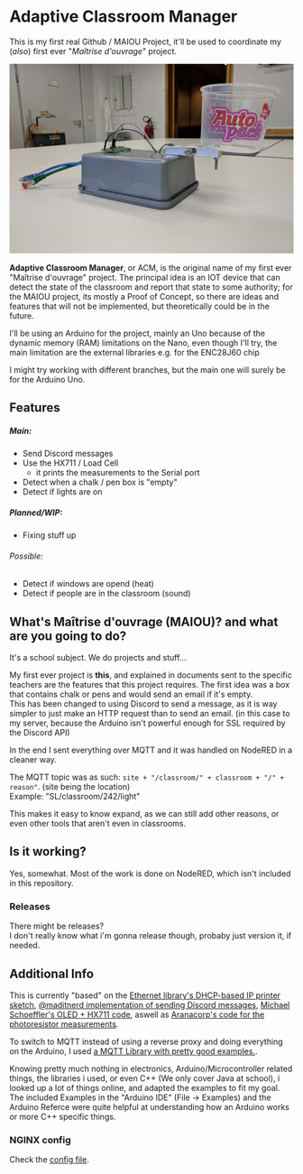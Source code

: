 # Adaptive Classroom Manager
This is my first real Github / MAIOU Project, it'll be used to coordinate my (*also*) first ever "*Maîtrise d'ouvrage*" project.

![ACM](images/acm.jpg)

**Adaptive Classroom Manager**, or ACM, is the original name of my first ever "Maîtrise d'ouvrage" project.
The principal idea is an IOT device that can detect the state of the classroom and report that state to some authority; for the MAIOU project, its mostly a Proof of Concept, so there are ideas and features that will not be implemented, but theoretically could be in the future.

I'll be using an Arduino for the project, mainly an Uno because of the dynamic memory (RAM) limitations on the Nano, even though I'll try, the main limitation are the external libraries e.g. for the ENC28J60 chip

I might try working with different branches, but the main one will surely be for the Arduino Uno.

## Features

##### Main:
- Send Discord messages
- Use the HX711 / Load Cell
  - it prints the measurements to the Serial port
- Detect when a chalk / pen box is "empty"
- Detect if lights are on

##### Planned/WIP:
- Fixing stuff up

###### Possible:  
- Detect if windows are opend (heat)
- Detect if people are in the classroom (sound)

## What's Maîtrise d'ouvrage (MAIOU)? and what are you going to do?

It's a school subject. We do projects and stuff...

My first ever project is **this**, and explained in documents sent to the specific teachers are the features that this project requires.
The first idea was a box that contains chalk or pens and would send an email if it's empty.  
This has been changed to using Discord to send a message, as it is way simpler to just make an HTTP request than to send an email. (in this case to my server, because the Arduino isn't powerful enough for SSL required by the Discord API)

In the end I sent everything over MQTT and it was handled on NodeRED in a cleaner way.

The MQTT topic was as such: `site + "/classroom/" + classroom + "/" + reason"`. (site being the location) <br>
Example: "SL/classroom/242/light"

This makes it easy to know expand, as we can still add other reasons, or even other tools that aren't even in classrooms.

## Is it working? 

Yes, somewhat.
Most of the work is done on NodeRED, which isn't included in this repository.

### Releases
There might be releases?  
I don't really know what i'm gonna release though, probaby just version it, if needed.

## Additional Info
This is currently "based" on the [Ethernet library's DHCP-based IP printer sketch](https://github.com/arduino-libraries/Ethernet/blob/master/examples/DhcpAddressPrinter/DhcpAddressPrinter.ino), [@maditnerd implementation of sending Discord messages](https://github.com/maditnerd/discord_test/blob/master/discord_test_mkr1010/discord.h), [Michael Schoeffler's OLED + HX711 code](http://www.mschoeffler.de/2017/12/04/arduino-tutorial-hx711-load-cell-amplifier-weight-sensor-module-lcm1602-iic-v1-lcd/), aswell as [Aranacorp's code for the photoresistor measurements](https://www.aranacorp.com/en/luminosity-measurement-with-a-photoresistor/).
 
To switch to MQTT instead of using a reverse proxy and doing everything on the Arduino, I used [a MQTT Library with pretty good examples.](https://github.com/arduino-libraries/ArduinoMqttClient).
 
Knowing pretty much nothing in electronics, Arduino/Microcontroller related things, the libraries i used, or even C++ (We only cover Java at school), i looked up a lot of things online, and adapted the examples to fit my goal.
The included Examples in the "Arduino IDE" (File -> Examples) and the Arduino Referce were quite helpful at understanding how an Arduino works or more C++ specific things.

### NGINX config
Check the [config file](tools/nginx.conf).
